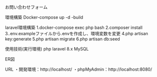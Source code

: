 お問い合わせフォーム

環境構築
Docker-compose up -d -build

laravel環境構築
1.docker-compose exec php bash
2.composer install
3..env.exampleファイルから.envを作成し、環境変数を変更
4.php artisan key:generate
5.php artisan migrate
6.php artisan db:seed

使用技術(実行環境)
php
laravel 8.x
MySQL

ER図


URL
・開発環境：http://localhost/
・phpMyAdmin：http://localhost:8080/
